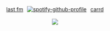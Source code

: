 <div align="center">

<br><br><a href="https://last.fm/user/envhos" target="_blank">last fm</a>⠀[![spotify-github-profile](https://spotify-github-profile.kittinanx.com/api/view?uid=31rympqtyf46ym7tw5hv5ed27tae&cover_image=true&theme=natemoo-re&show_offline=false&background_color=ffffff&interchange=false&bar_color=969696&bar_color_cover=false)](https://github.com/kittinan/spotify-github-profile)⠀<a href="https://yueri.carrd.co" target="_blank">carrd</a>
<br><br>![](https://komarev.com/ghpvc/?username=saikoguramu&label=hi⠀friends&color=grey&style=flat)
